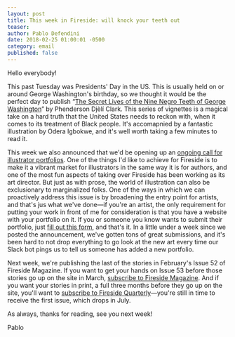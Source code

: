 ```yaml
---
layout: post
title: This week in Fireside: will knock your teeth out
teaser:
author: Pablo Defendini
date: 2018-02-25 01:00:01 -0500
category: email
published: false
---
```


Hello everybody!

This past Tuesday was Presidents' Day in the US. This is usually held on or around George Washington's birthday, so we thought it would be the perfect day to publish “[The Secret Lives of the Nine Negro Teeth of George Washington](https://firesidefiction.com/the-secret-lives-of-the-nine-negro-teeth-of-george-washington)” by Phenderson Djèlí Clark. This series of vignettes is a magical take on a hard truth that the United States needs to reckon with, when it comes to its treatment of Black people. It's accomapnied by a fantastic illustration by Odera Igbokwe, and it's well worth taking a few minutes to read it.

This week we also announced that we'd be opening up an [ongoing call for illustrator portfolios](https://firesidefiction.com/were-open-to-artist-submissions). One of the things I'd like to achieve for Fireside is to make it a vibrant market for illustrators in the same way it is for authors, and one of the most fun aspects of taking over Fireside has been working as its art director. But just as with prose, the world of illustration can also be exclusionary to marginalized folks. One of the ways in which we can proactively address this issue is by broadening the entry point for artists, and that's jus what we've done—if you're an artist, the only requirement for putting your work in front of me for consideration is that you have a website with your portfolio on it. If you or someone you know wants to submit their portfolio, just [fill out this form](https://airtable.com/shrDve4OIlTFCbFmQ), and that's it. In a little under a week since we posted the announcement, we've gotten tons of great submissions, and it's been hard to not drop everything to go look at the new art every time our Slack bot pings us to tell us someone has added a new portfolio.

Next week, we're publishing the last of the stories in February's Issue 52 of Fireside Magazine. If you want to get your hands on Issue 53 before those stories go up on the site in March, [subscribe to Fireside Magazine](https://firesidefiction.com/#subscribe). And if you want your stories in print, a full three months before they go up on the site, you'll want to [subscribe to Fireside Quarterly](https://d.rip/fireside)—you're still in time to receive the first issue, which drops in July.

As always, thanks for reading, see you next week!

Pablo
